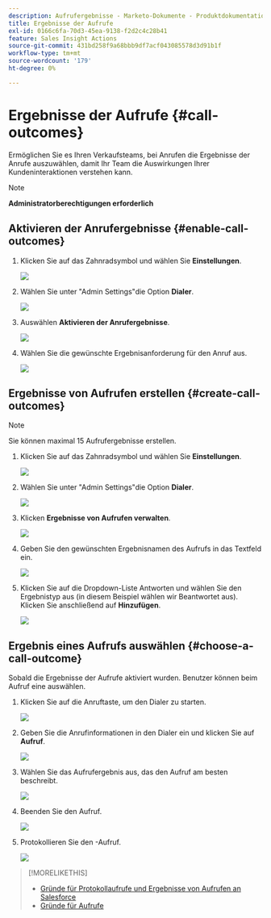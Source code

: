 ```yaml
---
description: Aufrufergebnisse - Marketo-Dokumente - Produktdokumentation
title: Ergebnisse der Aufrufe
exl-id: 0166c6fa-70d3-45ea-9138-f2d2c4c28b41
feature: Sales Insight Actions
source-git-commit: 431bd258f9a68bbb9df7acf043085578d3d91b1f
workflow-type: tm+mt
source-wordcount: '179'
ht-degree: 0%

---
```


# Ergebnisse der Aufrufe {#call-outcomes}

Ermöglichen Sie es Ihren Verkaufsteams, bei Anrufen die Ergebnisse der Anrufe auszuwählen, damit Ihr Team die Auswirkungen Ihrer Kundeninteraktionen verstehen kann.

>[!NOTE]
>
>**Administratorberechtigungen erforderlich**

## Aktivieren der Anrufergebnisse {#enable-call-outcomes}

1. Klicken Sie auf das Zahnradsymbol und wählen Sie **Einstellungen**.

   ![](assets/call-outcomes-1.png)

1. Wählen Sie unter &quot;Admin Settings&quot;die Option **Dialer**.

   ![](assets/call-outcomes-2.png)

1. Auswählen **Aktivieren der Anrufergebnisse**.

   ![](assets/call-outcomes-3.png)

1. Wählen Sie die gewünschte Ergebnisanforderung für den Anruf aus.

   ![](assets/call-outcomes-4.png)

## Ergebnisse von Aufrufen erstellen {#create-call-outcomes}

>[!NOTE]
>
>Sie können maximal 15 Aufrufergebnisse erstellen.

1. Klicken Sie auf das Zahnradsymbol und wählen Sie **Einstellungen**.

   ![](assets/call-outcomes-5.png)

1. Wählen Sie unter &quot;Admin Settings&quot;die Option **Dialer**.

   ![](assets/call-outcomes-6.png)

1. Klicken **Ergebnisse von Aufrufen verwalten**.

   ![](assets/call-outcomes-7.png)

1. Geben Sie den gewünschten Ergebnisnamen des Aufrufs in das Textfeld ein.

   ![](assets/call-outcomes-8.png)

1. Klicken Sie auf die Dropdown-Liste Antworten und wählen Sie den Ergebnistyp aus (in diesem Beispiel wählen wir Beantwortet aus). Klicken Sie anschließend auf **Hinzufügen**.

   ![](assets/call-outcomes-9.png)

## Ergebnis eines Aufrufs auswählen {#choose-a-call-outcome}

Sobald die Ergebnisse der Aufrufe aktiviert wurden. Benutzer können beim Aufruf eine auswählen.

1. Klicken Sie auf die Anruftaste, um den Dialer zu starten.

   ![](assets/call-outcomes-10.png)

1. Geben Sie die Anrufinformationen in den Dialer ein und klicken Sie auf **Aufruf**.

   ![](assets/call-outcomes-11.png)

1. Wählen Sie das Aufrufergebnis aus, das den Aufruf am besten beschreibt.

   ![](assets/call-outcomes-12.png)

1. Beenden Sie den Aufruf.

   ![](assets/call-outcomes-13.png)

1. Protokollieren Sie den -Aufruf.

   ![](assets/call-outcomes-14.png)

>[!MORELIKETHIS]
>
>* [Gründe für Protokollaufrufe und Ergebnisse von Aufrufen an Salesforce](/help/marketo/product-docs/marketo-sales-insight/actions/phone/log-call-reasons-and-call-outcomes-to-salesforce.md)
>* [Gründe für Aufrufe](/help/marketo/product-docs/marketo-sales-insight/actions/phone/call-reasons.md)
